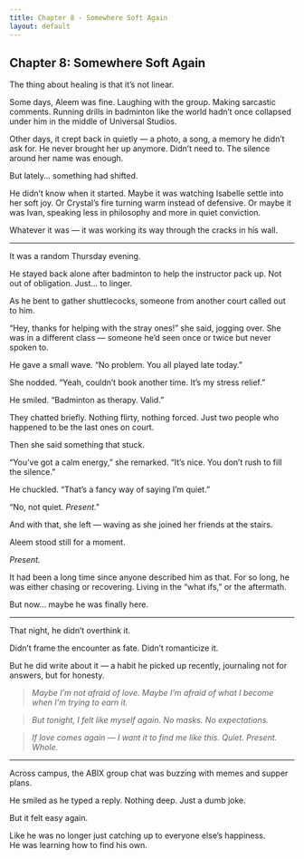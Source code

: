 ```yaml
---
title: Chapter 8 - Somewhere Soft Again
layout: default
---
```


## Chapter 8: Somewhere Soft Again

The thing about healing is that it’s not linear.

Some days, Aleem was fine. Laughing with the group. Making sarcastic comments. Running drills in badminton like the world hadn’t once collapsed under him in the middle of Universal Studios.

Other days, it crept back in quietly — a photo, a song, a memory he didn’t ask for. He never brought her up anymore. Didn’t need to. The silence around her name was enough.

But lately… something had shifted.

He didn’t know when it started. Maybe it was watching Isabelle settle into her soft joy. Or Crystal’s fire turning warm instead of defensive. Or maybe it was Ivan, speaking less in philosophy and more in quiet conviction.

Whatever it was — it was working its way through the cracks in his wall.

---

It was a random Thursday evening.

He stayed back alone after badminton to help the instructor pack up. Not out of obligation. Just... to linger.

As he bent to gather shuttlecocks, someone from another court called out to him.

“Hey, thanks for helping with the stray ones!” she said, jogging over. She was in a different class — someone he’d seen once or twice but never spoken to.

He gave a small wave. “No problem. You all played late today.”

She nodded. “Yeah, couldn’t book another time. It’s my stress relief.”

He smiled. “Badminton as therapy. Valid.”

They chatted briefly. Nothing flirty, nothing forced. Just two people who happened to be the last ones on court.

Then she said something that stuck.

“You’ve got a calm energy,” she remarked. “It’s nice. You don’t rush to fill the silence.”

He chuckled. “That’s a fancy way of saying I’m quiet.”

“No, not quiet. *Present*.”

And with that, she left — waving as she joined her friends at the stairs.

Aleem stood still for a moment.

*Present.*

It had been a long time since anyone described him as that. For so long, he was either chasing or recovering. Living in the “what ifs,” or the aftermath.

But now… maybe he was finally here.

---

That night, he didn’t overthink it.

Didn’t frame the encounter as fate. Didn’t romanticize it.

But he did write about it — a habit he picked up recently, journaling not for answers, but for honesty.

> *Maybe I’m not afraid of love. Maybe I’m afraid of what I become when I’m trying to earn it.*

> *But tonight, I felt like myself again. No masks. No expectations.*

> *If love comes again — I want it to find me like this. Quiet. Present. Whole.*

---

Across campus, the ABIX group chat was buzzing with memes and supper plans.

He smiled as he typed a reply. Nothing deep. Just a dumb joke.

But it felt easy again.

Like he was no longer just catching up to everyone else’s happiness.  
He was learning how to find his own.
